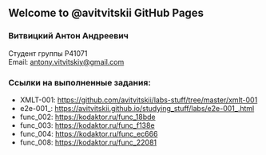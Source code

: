 ## Welcome to @avitvitskii GitHub Pages

### Витвицкий Антон Андреевич
Студент группы P41071 \
Email: <antony.vitvitskiy@gmail.com>

### Ссылки на выполненные задания:
* XMLT-001: <https://github.com/avitvitskii/labs-stuff/tree/master/xmlt-001>
* e2e-001_: <https://avitvitskii.github.io/studying_stuff/labs/e2e-001_.html>
* func_002: <https://kodaktor.ru/func_18bde>
* func_003: <https://kodaktor.ru/func_f138e>
* func_004: <https://kodaktor.ru/func_ec666>
* func_008: <https://kodaktor.ru/func_22081>


